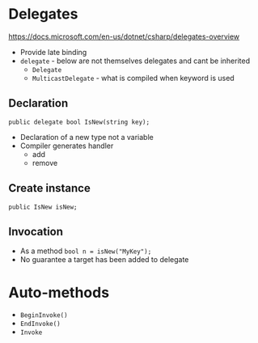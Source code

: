 # Delegates
https://docs.microsoft.com/en-us/dotnet/csharp/delegates-overview
- Provide late binding
- ```delegate``` - below are not themselves delegates and cant be inherited
  - ```Delegate```
  - ```MulticastDelegate``` - what is compiled when keyword is used
## Declaration
```
public delegate bool IsNew(string key);
```
- Declaration of a new type not a variable
- Compiler generates handler
  - add
  - remove
## Create instance
 ```
public IsNew isNew;
```
## Invocation
- As a method
``` bool n = isNew("MyKey"); ```
- No guarantee a target has been added to delegate

# Auto-methods
- ```BeginInvoke()```
- ```EndInvoke()```
- ```Invoke```
